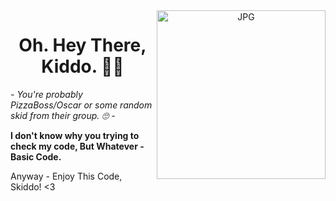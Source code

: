    <div align="center">
  <img align="right" height="270px" alt="JPG" src="https://media.makeameme.org/created/tf-u-doing-d2d38a1c49.jpg">
  </div>
<p>
<h1 align="center"><b>Oh. Hey There, Kiddo. 👋🏻</b></h1>
<i>- You're probably PizzaBoss/Oscar or some random skid from their group. 🙄 -</i>
</p>
<a><strong>I don't know why you trying to check my code, But Whatever - Basic Code.</strong></a>
<p>Anyway - Enjoy This Code, Skiddo! <3</p>
